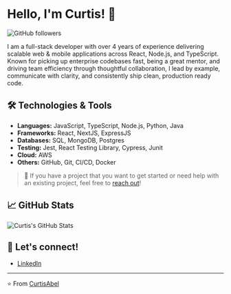 # Hello, I'm Curtis! 👋

![GitHub followers](https://img.shields.io/github/followers/Dean998?label=Follow&style=social) 

I am a full-stack developer with over 4 years of experience delivering scalable web & mobile applications across React, Node.js, and TypeScript. Known for picking up enterprise codebases fast, being a great mentor, and driving team efficiency through thoughtful collaboration, I lead by example, communicate with clarity, and consistently ship clean, production ready code.

## 🛠️ Technologies & Tools

- **Languages:** JavaScript, TypeScript, Node.js, Python, Java
- **Frameworks:** React, NextJS, ExpressJS
- **Databases:** SQL, MongoDB, Postgres
- **Testing:** Jest, React Testing Library, Cypress, Junit
- **Cloud:** AWS
- **Others:** GitHub, Git, CI/CD, Docker

> 💼 If you have a project that you want to get started or need help with an existing project, feel free to [reach out](mailto:curtislavaud@outlook.com)!

## 📈 GitHub Stats
![Curtis's GitHub Stats](https://github-readme-stats-tan-three-92.vercel.app/api?username=CurtisAbel&show_icons=true&theme=transparent)


## 📣 Let's connect!
- [LinkedIn](https://www.linkedin.com/in/curtis-lavaud-88615b155/)

---

⭐️ From [CurtisAbel](https://github.com/CurtisAbel)
